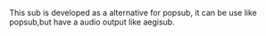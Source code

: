 This sub is developed as a alternative for popsub,
it can be use like popsub,but have a audio output like aegisub.